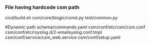 ### File having hardcode csm path

cicd/build.sh
csm/core/blogic/const.py
test/common.py

#Dynamic path
schema/commands.yaml
csm/conf/etc/csm/csm.conf
csm/conf/etc/rsyslog.d/2-emailsyslog.conf.tmpl
csm/conf/service/csm_web.service
csm/conf/setup.yaml
